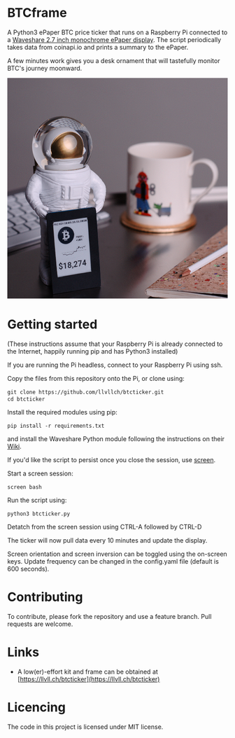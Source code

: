 # BTCframe

A Python3 ePaper BTC price ticker that runs on a Raspberry Pi connected to a [Waveshare 2.7 inch monochrome ePaper display](https://www.waveshare.com/wiki/2.7inch_e-Paper_HAT). The script periodically takes data from coinapi.io and prints a summary to the ePaper.

A few minutes work gives you a desk ornament that will tastefully monitor BTC's journey moonward.

![Action Shot](/images/ANI.jpg)


# Getting started

(These instructions assume that your Raspberry Pi is already connected to the Internet, happily running pip and has Python3 installed)

If you are running the Pi headless, connect to your Raspberry Pi using ssh.

Copy the files from this repository onto the Pi, or clone using:

```
git clone https://github.com/llvllch/btcticker.git
cd btcticker
```


Install the required modules using pip:

```
pip install -r requirements.txt
```

and install the Waveshare Python module following the instructions on their [Wiki](https://www.waveshare.com/wiki/2.7inch_e-Paper_HAT).

If you'd like the script to persist once you close the session, use [screen](https://linuxize.com/post/how-to-use-linux-screen/).

Start a screen session:

```
screen bash
```

Run the script using:

```
python3 btcticker.py
```

Detatch from the screen session using CTRL-A followed by CTRL-D

The ticker will now pull data every 10 minutes and update the display. 

Screen orientation and screen inversion can be toggled using the on-screen keys. Update frequency can be changed in the config.yaml file (default is 600 seconds).

# Contributing

To contribute, please fork the repository and use a feature branch. Pull requests are welcome.

# Links

- A low(er)-effort kit and frame can be obtained at [https://llvll.ch/btcticker](https://llvll.ch/btcticker)


# Licencing

The code in this project is licensed under MIT license.
